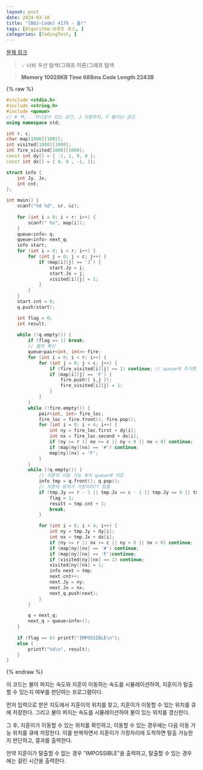 ```yaml
---
layout: post
date: 2024-03-10
title: "[BOJ-Code] 4179 - 불!"
tags: [Algorithm-브루트 포스, ]
categories: [CodingTest, ]
---
```



[문제 링크](https://www.acmicpc.net/problem/4179)


> 💡 너비 우선 탐색/그래프 이론/그래프 탐색


> **Memory   10028KB                                  Time   688ms                               Code Length   2243B**



{% raw %}
```c++
#include <stdio.h>
#include <string.h>
#include <queue>
// # 벽, . 지나갈수 있는 공간, J 지훈위치, F 불이난 공간.
using namespace std;

int r, c;
char map[1000][1001];
int visited[1000][1000];
int fire_visited[1000][1000];
const int dy[] = { -1, 1, 0, 0 };
const int dx[] = { 0, 0 , -1, 1};

struct info {
	int Jy, Jx;
	int cnt;
};

int main() {
	scanf("%d %d", &r, &c);
	
	for (int i = 0; i < r; i++) {
		scanf(" %s", map[i]);
	}
	queue<info> q;
	queue<info> next_q;
	info start;
	for (int i = 0; i < r; i++) {
		for (int j = 0; j < c; j++) {
			if (map[i][j] == 'J') {
				start.Jy = i;
				start.Jx = j;
				visited[i][j] = 1;
			}
		}
	}
	start.cnt = 0;
	q.push(start);

	int flag = 0;
	int result;
	
	while (!q.empty()) {
		if (flag == 1) break;
		// 불의 확산
		queue<pair<int, int>> fire;
		for (int i = 0; i < r; i++) {
			for (int j = 0; j < c; j++) {
				if (fire_visited[i][j] == 1) continue; // queue에 추가했던 불 위치는 이미 번졌기 때문에 체크 필요 x
				if (map[i][j] == 'F') {
					fire.push({ i,j });
					fire_visited[i][j] = 1;
				}
			}
		}
		while (!fire.empty()) {
			pair<int, int> fire_loc;
			fire_loc = fire.front(); fire.pop();
			for (int i = 0; i < 4; i++) {
				int ny = fire_loc.first + dy[i];
				int nx = fire_loc.second + dx[i];
				if (ny >= r || nx >= c || ny < 0 || nx < 0) continue;
				if (map[ny][nx] == '#') continue;
				map[ny][nx] = 'F';
			}
		}
		while (!q.empty()) {
			// 지훈의 이동 가능 위치 queue에 저장
			info tmp = q.front(); q.pop();
			// 지훈의 위치가 가장자리?? 탈출
			if (tmp.Jy == r - 1 || tmp.Jx == c - 1 || tmp.Jy == 0 || tmp.Jx == 0) {
				flag = 1;
				result = tmp.cnt + 1;
				break;
			}

			for (int i = 0; i < 4; i++) {
				int ny = tmp.Jy + dy[i];
				int nx = tmp.Jx + dx[i];
				if (ny >= r || nx >= c || ny < 0 || nx < 0) continue;
				if (map[ny][nx] == '#') continue;
				if (map[ny][nx] == 'F')continue;
				if (visited[ny][nx] == 1) continue;
				visited[ny][nx] = 1;
				info next = tmp;
				next.cnt++;
				next.Jy = ny;
				next.Jx = nx;
				next_q.push(next);
			}
		}

		q = next_q;
		next_q = queue<info>();
	}
	
	if (flag == 0) printf("IMPOSSIBLE\n");
	else {
		printf("%d\n", result);
	}
}
```
{% endraw %}



이 코드는 불이 퍼지는 속도와 지훈이 이동하는 속도를 시뮬레이션하여, 지훈이가 탈출할 수 있는지 여부를 판단하는 프로그램이다.

먼저 입력으로 받은 지도에서 지훈이의 위치를 찾고, 지훈이가 이동할 수 있는 위치를 큐에 저장한다. 그리고 불이 퍼지는 속도를 시뮬레이션하여 불이 있는 위치를 갱신한다.

그 후, 지훈이가 이동할 수 있는 위치를 확인하고, 이동할 수 있는 경우에는 다음 이동 가능 위치를 큐에 저장한다. 이를 반복하면서 지훈이가 가장자리에 도착하면 탈출 가능한지 판단하고, 결과를 출력한다.

만약 지훈이가 탈출할 수 없는 경우 "IMPOSSIBLE"을 출력하고, 탈출할 수 있는 경우에는 걸린 시간을 출력한다.

